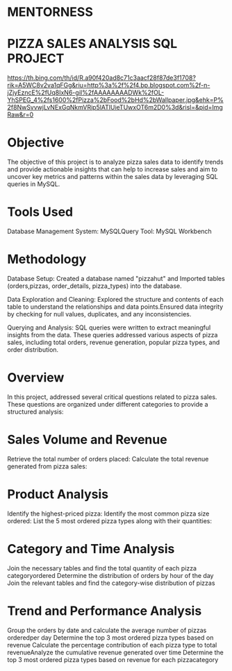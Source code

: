 # MENTORNESS

# PIZZA SALES ANALYSIS SQL PROJECT

https://th.bing.com/th/id/R.a90f420ad8c71c3aacf28f87de3f1708?rik=A5WC8v2va1qFGg&riu=http%3a%2f%2f4.bp.blogspot.com%2f-n-jZjyEzncE%2fUq8IxN6-giI%2fAAAAAAAADWk%2fOL-YhSPEG_4%2fs1600%2fPizza%2bFood%2bHd%2bWallpaper.jpg&ehk=P%2f8NwSvvwjLvNExGqNkmVRip5lATlUieTUwxOT6m2D0%3d&risl=&pid=ImgRaw&r=0



# Objective 
The objective of this project is to analyze pizza sales data to identify trends and provide actionable insights that can help to increase sales and aim to uncover key metrics and patterns within the sales data by leveraging SQL queries in MySQL. 

# Tools Used 
Database Management System: MySQLQuery 
Tool: MySQL Workbench 

# Methodology 
Database Setup: 
Created a database named "pizzahut" and Imported tables (orders,pizzas, 
order_details, pizza_types) into the database.

Data Exploration and Cleaning: 
Explored the structure and contents of each table to understand the relationships and 
data points.Ensured data integrity by checking for null values, duplicates, and any 
inconsistencies. 

Querying and Analysis: 
SQL queries were written to extract meaningful insights from the data. These queries 
addressed various aspects of pizza sales, including total orders, revenue generation, 
popular pizza types, and order distribution. 

# Overview 
In this project, addressed several critical questions related to pizza sales. These 
questions are organized under different categories to provide a structured 
analysis: 

# Sales Volume and Revenue 
Retrieve the total number of orders placed: 
Calculate the total revenue generated from pizza sales: 

# Product Analysis 
Identify the highest-priced pizza: 
Identify the most common pizza size ordered: 
List the 5 most ordered pizza types along with their quantities: 

# Category and Time Analysis 
Join the necessary tables and find the total quantity of each pizza categoryordered 
Determine the distribution of orders by hour of the day 
Join the relevant tables and find the category-wise distribution of pizzas 

# Trend and Performance Analysis 
Group the orders by date and calculate the average number of pizzas orderedper day 
Determine the top 3 most ordered pizza types based on revenue 
Calculate the percentage contribution of each pizza type to total revenueAnalyze the 
cumulative revenue generated over time 
Determine the top 3 most ordered pizza types based on revenue for each pizzacategory
